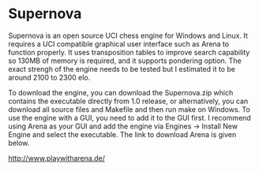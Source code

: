 # Supernova

Supernova is an open source UCI chess engine for Windows and Linux. It requires a UCI compatible graphical user interface such as Arena to function properly. It uses transposition tables to improve search capability so 130MB of memory is required, and it supports pondering option. The exact strengh of the engine needs to be tested but I estimated it to be around 2100 to 2300 elo.

To download the engine, you can download the Supernova.zip which contains the executable directly from 1.0 release, or alternatively, you can download all source files and Makefile and then run make on Windows. To use the engine with a GUI, you need to add it to the GUI first. I recommend using Arena as your GUI and add the engine via Engines -> Install New Engine and select the executable. The link to download Arena is given below.

http://www.playwitharena.de/
